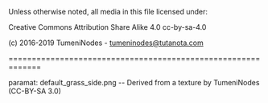 Unless otherwise noted, all media in this file licensed under:

Creative Commons Attribution Share Alike 4.0 	cc-by-sa-4.0

(c) 2016-2019 TumeniNodes - tumeninodes@tutanota.com

=============================================================

paramat:
default_grass_side.png -- Derived from a texture by TumeniNodes (CC-BY-SA 3.0)
